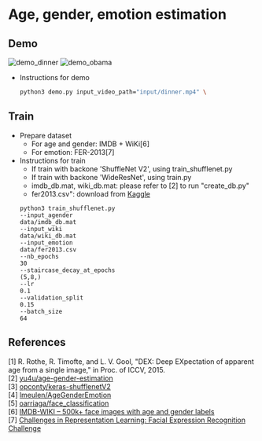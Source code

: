 # Age, gender, emotion estimation
## Demo
![demo_dinner](demo_files/demo_dinner.gif)
![demo_obama](demo_files/demo_obama.gif)

* Instructions for demo
  ```sh
  python3 demo.py input_video_path="input/dinner.mp4" \
  ```

## Train
* Prepare dataset
  * For age and gender: IMDB + WiKi[6]
  * For emotion: FER-2013[7]
* Instructions for train
  * If train with backone 'ShuffleNet V2', using train_shufflenet.py
  * If train with backone 'WideResNet', using train.py
  * imdb_db.mat, wiki_db.mat: please refer to [2] to run "create_db.py"
  * fer2013.csv": download from [Kaggle](https://www.kaggle.com/c/challenges-in-representation-learning-facial-expression-recognition-challenge/data)
   ```
   python3 train_shufflenet.py
   --input_agender
   data/imdb_db.mat
   --input_wiki
   data/wiki_db.mat
   --input_emotion
   data/fer2013.csv
   --nb_epochs
   30
   --staircase_decay_at_epochs
   (5,8,)
   --lr
   0.1
   --validation_split
   0.15
   --batch_size
   64
   ```

## References
[1] R. Rothe, R. Timofte, and L. V. Gool, "DEX: Deep EXpectation of apparent age from a single image," in Proc. of ICCV, 2015.  
[2] [yu4u/age-gender-estimation](https://github.com/yu4u/age-gender-estimation)  
[3] [opconty/keras-shufflenetV2](https://github.com/opconty/keras-shufflenetV2)  
[4] [lmeulen/AgeGenderEmotion](https://github.com/lmeulen/AgeGenderEmotion)  
[5] [oarriaga/face_classification](https://github.com/oarriaga/face_classification)  
[6] [IMDB-WIKI – 500k+ face images with age and gender labels](https://data.vision.ee.ethz.ch/cvl/rrothe/imdb-wiki/)  
[7] [Challenges in Representation Learning: Facial Expression Recognition Challenge](https://www.kaggle.com/c/challenges-in-representation-learning-facial-expression-recognition-challenge)  
